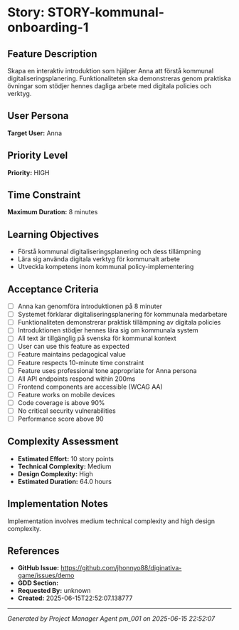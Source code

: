 # Story: STORY-kommunal-onboarding-1

## Feature Description
Skapa en interaktiv introduktion som hjälper Anna att förstå kommunal digitaliseringsplanering. Funktionaliteten ska demonstreras genom praktiska övningar som stödjer hennes dagliga arbete med digitala policies och verktyg.

## User Persona
**Target User:** Anna

## Priority Level
**Priority:** HIGH

## Time Constraint
**Maximum Duration:** 8 minutes

## Learning Objectives
- Förstå kommunal digitaliseringsplanering och dess tillämpning
- Lära sig använda digitala verktyg för kommunalt arbete
- Utveckla kompetens inom kommunal policy-implementering

## Acceptance Criteria
- [ ] Anna kan genomföra introduktionen på 8 minuter
- [ ] Systemet förklarar digitaliseringsplanering för kommunala medarbetare
- [ ] Funktionaliteten demonstrerar praktisk tillämpning av digitala policies
- [ ] Introduktionen stödjer hennes lära sig om kommunala system
- [ ] All text är tillgänglig på svenska för kommunal kontext
- [ ] User can use this feature as expected
- [ ] Feature maintains pedagogical value
- [ ] Feature respects 10-minute time constraint
- [ ] Feature uses professional tone appropriate for Anna persona
- [ ] All API endpoints respond within 200ms
- [ ] Frontend components are accessible (WCAG AA)
- [ ] Feature works on mobile devices
- [ ] Code coverage is above 90%
- [ ] No critical security vulnerabilities
- [ ] Performance score above 90

## Complexity Assessment
- **Estimated Effort:** 10 story points
- **Technical Complexity:** Medium
- **Design Complexity:** High
- **Estimated Duration:** 64.0 hours

## Implementation Notes
Implementation involves medium technical complexity and high design complexity.

## References
- **GitHub Issue:** https://github.com/jhonnyo88/diginativa-game/issues/demo
- **GDD Section:** 
- **Requested By:** unknown
- **Created:** 2025-06-15T22:52:07.138777

---
*Generated by Project Manager Agent pm_001 on 2025-06-15 22:52:07*
